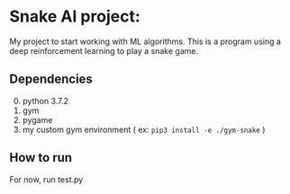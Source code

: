 # Snake AI project:

My project to start working with ML algorithms. This is a program using a deep reinforcement learning to play a snake game.

## Dependencies

0. python 3.7.2
1. gym
2. pygame
3. my custom gym environment
    ( ex: `pip3 install -e ./gym-snake` )

## How to run

For now, run test.py


